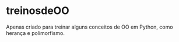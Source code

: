 # treinosdeOO
Apenas criado para treinar alguns conceitos de OO em Python, como herança e polimorfismo.
